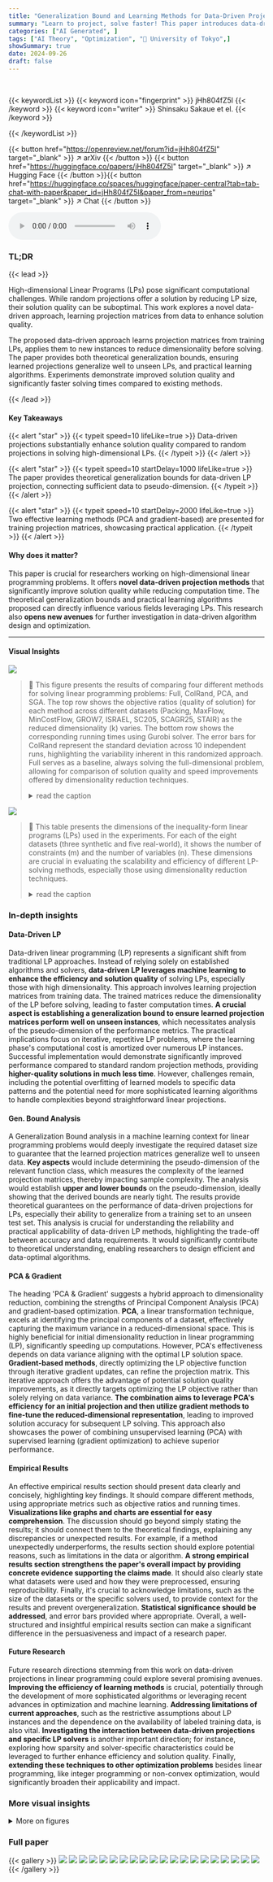 ```yaml
---
title: "Generalization Bound and Learning Methods for Data-Driven Projections in Linear Programming"
summary: "Learn to project, solve faster! This paper introduces data-driven projections for solving high-dimensional linear programs, proving theoretical guarantees and demonstrating significant improvements in..."
categories: ["AI Generated", ]
tags: ["AI Theory", "Optimization", "🏢 University of Tokyo",]
showSummary: true
date: 2024-09-26
draft: false
---
```


<br>

{{< keywordList >}}
{{< keyword icon="fingerprint" >}} jHh804fZ5l {{< /keyword >}}
{{< keyword icon="writer" >}} Shinsaku Sakaue et el. {{< /keyword >}}
 
{{< /keywordList >}}

{{< button href="https://openreview.net/forum?id=jHh804fZ5l" target="_blank" >}}
↗ arXiv
{{< /button >}}
{{< button href="https://huggingface.co/papers/jHh804fZ5l" target="_blank" >}}
↗ Hugging Face
{{< /button >}}{{< button href="https://huggingface.co/spaces/huggingface/paper-central?tab=tab-chat-with-paper&paper_id=jHh804fZ5l&paper_from=neurips" target="_blank" >}}
↗ Chat
{{< /button >}}




<audio controls>
    <source src="https://ai-paper-reviewer.com/jHh804fZ5l/podcast.wav" type="audio/wav">
    Your browser does not support the audio element.
</audio>


### TL;DR


{{< lead >}}

High-dimensional Linear Programs (LPs) pose significant computational challenges. While random projections offer a solution by reducing LP size, their solution quality can be suboptimal.  This work explores a novel data-driven approach, learning projection matrices from data to enhance solution quality.

The proposed data-driven approach learns projection matrices from training LPs, applies them to new instances to reduce dimensionality before solving.  The paper provides both theoretical generalization bounds, ensuring learned projections generalize well to unseen LPs, and practical learning algorithms. Experiments demonstrate improved solution quality and significantly faster solving times compared to existing methods.

{{< /lead >}}


#### Key Takeaways

{{< alert "star" >}}
{{< typeit speed=10 lifeLike=true >}} Data-driven projections substantially enhance solution quality compared to random projections in solving high-dimensional LPs. {{< /typeit >}}
{{< /alert >}}

{{< alert "star" >}}
{{< typeit speed=10 startDelay=1000 lifeLike=true >}} The paper provides theoretical generalization bounds for data-driven LP projection, connecting sufficient data to pseudo-dimension. {{< /typeit >}}
{{< /alert >}}

{{< alert "star" >}}
{{< typeit speed=10 startDelay=2000 lifeLike=true >}} Two effective learning methods (PCA and gradient-based) are presented for training projection matrices, showcasing practical application. {{< /typeit >}}
{{< /alert >}}

#### Why does it matter?
This paper is crucial for researchers working on high-dimensional linear programming problems.  It offers **novel data-driven projection methods** that significantly improve solution quality while reducing computation time. The theoretical generalization bounds and practical learning algorithms proposed can directly influence various fields leveraging LPs.  This research also **opens new avenues** for further investigation in data-driven algorithm design and optimization.

------
#### Visual Insights



![](https://ai-paper-reviewer.com/jHh804fZ5l/figures_8_1.jpg)

> 🔼 This figure presents the results of comparing four different methods for solving linear programming problems: Full, ColRand, PCA, and SGA.  The top row shows the objective ratios (quality of solution) for each method across different datasets (Packing, MaxFlow, MinCostFlow, GROW7, ISRAEL, SC205, SCAGR25, STAIR) as the reduced dimensionality (k) varies. The bottom row shows the corresponding running times using Gurobi solver. The error bars for ColRand represent the standard deviation across 10 independent runs, highlighting the variability inherent in this randomized approach.  Full serves as a baseline, always solving the full-dimensional problem, allowing for comparison of solution quality and speed improvements offered by dimensionality reduction techniques.
> <details>
> <summary>read the caption</summary>
> Figure 1: Plots of objective ratios (upper) and Gurobi's running times (lower, semi-log) for Full, ColRand, PCA, and SGA averaged over 100 test instances. The error band of ColRand indicates the standard deviation over 10 independent trials. The results of Full are shown for every k for reference, although it always solves n-dimensional LPs and hence is independent of k.
> </details>





![](https://ai-paper-reviewer.com/jHh804fZ5l/tables_6_1.jpg)

> 🔼 This table presents the dimensions of the inequality-form linear programs (LPs) used in the experiments.  For each of the eight datasets (three synthetic and five real-world), it shows the number of constraints (m) and the number of variables (n).  These dimensions are crucial in evaluating the scalability and efficiency of different LP-solving methods, especially those using dimensionality reduction techniques.
> <details>
> <summary>read the caption</summary>
> Table 1: Sizes of inequality-form LPs, where m (n) represents the number of constraints (variables).
> </details>





### In-depth insights


#### Data-Driven LP
Data-driven linear programming (LP) represents a significant shift from traditional LP approaches.  Instead of relying solely on established algorithms and solvers, **data-driven LP leverages machine learning to enhance the efficiency and solution quality** of solving LPs, especially those with high dimensionality.  This approach involves learning projection matrices from training data. The trained matrices reduce the dimensionality of the LP before solving, leading to faster computation times.  **A crucial aspect is establishing a generalization bound to ensure learned projection matrices perform well on unseen instances**, which necessitates analysis of the pseudo-dimension of the performance metrics.  The practical implications focus on iterative, repetitive LP problems, where the learning phase's computational cost is amortized over numerous LP instances.  Successful implementation would demonstrate significantly improved performance compared to standard random projection methods, providing **higher-quality solutions in much less time**.  However, challenges remain, including the potential overfitting of learned models to specific data patterns and the potential need for more sophisticated learning algorithms to handle complexities beyond straightforward linear projections.

#### Gen. Bound Analysis
A Generalization Bound analysis in a machine learning context for linear programming problems would deeply investigate the required dataset size to guarantee that the learned projection matrices generalize well to unseen data.  **Key aspects** would include determining the pseudo-dimension of the relevant function class, which measures the complexity of the learned projection matrices, thereby impacting sample complexity.  The analysis would establish **upper and lower bounds** on the pseudo-dimension, ideally showing that the derived bounds are nearly tight.  The results provide theoretical guarantees on the performance of data-driven projections for LPs, especially their ability to generalize from a training set to an unseen test set.  This analysis is crucial for understanding the reliability and practical applicability of data-driven LP methods, highlighting the trade-off between accuracy and data requirements.  It would significantly contribute to theoretical understanding, enabling researchers to design efficient and data-optimal algorithms.

#### PCA & Gradient
The heading 'PCA & Gradient' suggests a hybrid approach to dimensionality reduction, combining the strengths of Principal Component Analysis (PCA) and gradient-based optimization.  **PCA**, a linear transformation technique, excels at identifying the principal components of a dataset, effectively capturing the maximum variance in a reduced-dimensional space.  This is highly beneficial for initial dimensionality reduction in linear programming (LP), significantly speeding up computations. However, PCA's effectiveness depends on data variance aligning with the optimal LP solution space.  **Gradient-based methods**, directly optimizing the LP objective function through iterative gradient updates, can refine the projection matrix. This iterative approach offers the advantage of potential solution quality improvements, as it directly targets optimizing the LP objective rather than solely relying on data variance.  **The combination aims to leverage PCA's efficiency for an initial projection and then utilize gradient methods to fine-tune the reduced-dimensional representation**, leading to improved solution accuracy for subsequent LP solving. This approach also showcases the power of combining unsupervised learning (PCA) with supervised learning (gradient optimization) to achieve superior performance.

#### Empirical Results
An effective empirical results section should present data clearly and concisely, highlighting key findings.  It should compare different methods, using appropriate metrics such as objective ratios and running times.  **Visualizations like graphs and charts are essential for easy comprehension**. The discussion should go beyond simply stating the results; it should connect them to the theoretical findings, explaining any discrepancies or unexpected results.  For example, if a method unexpectedly underperforms, the results section should explore potential reasons, such as limitations in the data or algorithm.  **A strong empirical results section strengthens the paper's overall impact by providing concrete evidence supporting the claims made**. It should also clearly state what datasets were used and how they were preprocessed, ensuring reproducibility. Finally, it's crucial to acknowledge limitations, such as the size of the datasets or the specific solvers used, to provide context for the results and prevent overgeneralization.  **Statistical significance should be addressed**, and error bars provided where appropriate.  Overall, a well-structured and insightful empirical results section can make a significant difference in the persuasiveness and impact of a research paper.

#### Future Research
Future research directions stemming from this work on data-driven projections in linear programming could explore several promising avenues.  **Improving the efficiency of learning methods** is crucial, potentially through the development of more sophisticated algorithms or leveraging recent advances in optimization and machine learning.  **Addressing limitations of current approaches**, such as the restrictive assumptions about LP instances and the dependence on the availability of labeled training data, is also vital.  **Investigating the interaction between data-driven projections and specific LP solvers** is another important direction; for instance, exploring how sparsity and solver-specific characteristics could be leveraged to further enhance efficiency and solution quality. Finally, **extending these techniques to other optimization problems** besides linear programming, like integer programming or non-convex optimization, would significantly broaden their applicability and impact.


### More visual insights

<details>
<summary>More on figures
</summary>


![](https://ai-paper-reviewer.com/jHh804fZ5l/figures_14_1.jpg)

> 🔼 This figure shows the training times taken by PCA and SGA for learning projection matrices on training datasets of 200 instances.  The training time for solving original LPs was not included. The figure demonstrates that SGA generally takes much longer than PCA because it iteratively solves LPs for computing gradients and quadratic programs for projection, whereas PCA only requires computing the top-(k-1) right-singular vectors of X - 1.  The x-axis represents the reduced dimensionality (k) and the y-axis represents the training time in seconds.  Different lines represent different datasets. 
> <details>
> <summary>read the caption</summary>
> Figure 2: Running times of PCA and SGA for learning projection matrices on 200 training instances.
> </details>



![](https://ai-paper-reviewer.com/jHh804fZ5l/figures_15_1.jpg)

> 🔼 This figure presents a comparison of four different methods for solving linear programming (LP) problems: Full, ColRand, PCA, and SGA.  The upper plots show the objective ratios (the objective value obtained by each method divided by the optimal objective value) for each method across eight different datasets (Packing, MaxFlow, MinCostFlow, GROW7, ISRAEL, SC205, SCAGR25, and STAIR). The lower plots show the corresponding running times of Gurobi, a commercial LP solver, for each method. The x-axis represents the reduced dimensionality (k) of the LP problem, obtained by applying a projection matrix to the original, higher-dimensional problem.  The figure demonstrates that data-driven projection methods (PCA and SGA) generally achieve much higher objective ratios (closer to optimal) and significantly faster solution times than the baseline random projection method (ColRand), although there is some variation across different datasets.
> <details>
> <summary>read the caption</summary>
> Figure 1: Plots of objective ratios (upper) and Gurobi's running times (lower, semi-log) for Full, ColRand, PCA, and SGA averaged over 100 test instances. The error band of ColRand indicates the standard deviation over 10 independent trials. The results of Full are shown for every k for reference, although it always solves n-dimensional LPs and hence is independent of k.
> </details>



![](https://ai-paper-reviewer.com/jHh804fZ5l/figures_15_2.jpg)

> 🔼 This figure presents a comparison of four different methods for solving linear programming (LP) problems: Full, ColRand, PCA, and SGA.  The top row shows the objective ratios (the objective value obtained by each method divided by the optimal objective value obtained by the Full method) for eight different datasets. The bottom row shows the running times of Gurobi (a commercial LP solver) for each method.  The figure demonstrates that data-driven projection methods (PCA and SGA) can achieve significantly higher solution quality and faster solving times than random projection methods (ColRand), while still being comparable in performance to the Full method. The error bands for ColRand show the standard deviation across 10 independent trials, highlighting the variability inherent in random projection techniques.
> <details>
> <summary>read the caption</summary>
> Figure 1: Plots of objective ratios (upper) and Gurobi's running times (lower, semi-log) for Full, ColRand, PCA, and SGA averaged over 100 test instances. The error band of ColRand indicates the standard deviation over 10 independent trials. The results of Full are shown for every k for reference, although it always solves n-dimensional LPs and hence is independent of k.
> </details>



</details>






### Full paper

{{< gallery >}}
<img src="https://ai-paper-reviewer.com/jHh804fZ5l/1.png" class="grid-w50 md:grid-w33 xl:grid-w25" />
<img src="https://ai-paper-reviewer.com/jHh804fZ5l/2.png" class="grid-w50 md:grid-w33 xl:grid-w25" />
<img src="https://ai-paper-reviewer.com/jHh804fZ5l/3.png" class="grid-w50 md:grid-w33 xl:grid-w25" />
<img src="https://ai-paper-reviewer.com/jHh804fZ5l/4.png" class="grid-w50 md:grid-w33 xl:grid-w25" />
<img src="https://ai-paper-reviewer.com/jHh804fZ5l/5.png" class="grid-w50 md:grid-w33 xl:grid-w25" />
<img src="https://ai-paper-reviewer.com/jHh804fZ5l/6.png" class="grid-w50 md:grid-w33 xl:grid-w25" />
<img src="https://ai-paper-reviewer.com/jHh804fZ5l/7.png" class="grid-w50 md:grid-w33 xl:grid-w25" />
<img src="https://ai-paper-reviewer.com/jHh804fZ5l/8.png" class="grid-w50 md:grid-w33 xl:grid-w25" />
<img src="https://ai-paper-reviewer.com/jHh804fZ5l/9.png" class="grid-w50 md:grid-w33 xl:grid-w25" />
<img src="https://ai-paper-reviewer.com/jHh804fZ5l/10.png" class="grid-w50 md:grid-w33 xl:grid-w25" />
<img src="https://ai-paper-reviewer.com/jHh804fZ5l/11.png" class="grid-w50 md:grid-w33 xl:grid-w25" />
<img src="https://ai-paper-reviewer.com/jHh804fZ5l/12.png" class="grid-w50 md:grid-w33 xl:grid-w25" />
<img src="https://ai-paper-reviewer.com/jHh804fZ5l/13.png" class="grid-w50 md:grid-w33 xl:grid-w25" />
<img src="https://ai-paper-reviewer.com/jHh804fZ5l/14.png" class="grid-w50 md:grid-w33 xl:grid-w25" />
<img src="https://ai-paper-reviewer.com/jHh804fZ5l/15.png" class="grid-w50 md:grid-w33 xl:grid-w25" />
<img src="https://ai-paper-reviewer.com/jHh804fZ5l/16.png" class="grid-w50 md:grid-w33 xl:grid-w25" />
<img src="https://ai-paper-reviewer.com/jHh804fZ5l/17.png" class="grid-w50 md:grid-w33 xl:grid-w25" />
<img src="https://ai-paper-reviewer.com/jHh804fZ5l/18.png" class="grid-w50 md:grid-w33 xl:grid-w25" />
<img src="https://ai-paper-reviewer.com/jHh804fZ5l/19.png" class="grid-w50 md:grid-w33 xl:grid-w25" />
<img src="https://ai-paper-reviewer.com/jHh804fZ5l/20.png" class="grid-w50 md:grid-w33 xl:grid-w25" />
{{< /gallery >}}